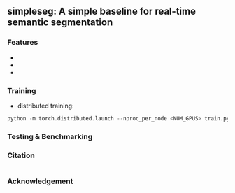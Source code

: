 ## simpleseg: A simple baseline for real-time semantic segmentation

### Features

* 
* 
* 

### Training

* distributed training:

```python
python -m torch.distributed.launch --nproc_per_node <NUM_GPUS> train.py --cfg <CONFIG> 
```

### Testing & Benchmarking


### Citation

```
```


### Acknowledgement

